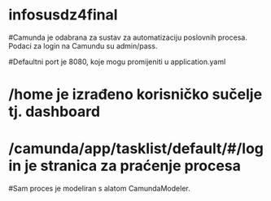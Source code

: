 # infosusdz4final

#Camunda je odabrana za sustav za automatizaciju poslovnih procesa. Podaci za login na Camundu su admin/pass. 

#Defaultni port je 8080, koje mogu promijeniti u application.yaml

# /home je izrađeno korisničko sučelje tj. dashboard

# /camunda/app/tasklist/default/#/login je stranica za praćenje procesa

#Sam proces je modeliran s alatom CamundaModeler.
